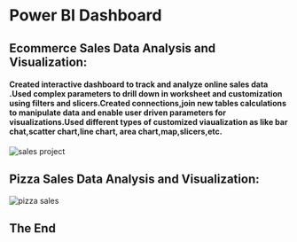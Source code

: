 # Power BI Dashboard

## Ecommerce Sales Data Analysis and Visualization:
#### Created interactive dashboard to track and analyze online sales data .Used complex parameters to drill down in worksheet and customization using filters and slicers.Created connections,join new tables calculations to manipulate data and enable user driven parameters for visualizations.Used different types of customized viaualization as like bar chat,scatter chart,line chart, area chart,map,slicers,etc.

![sales project](https://github.com/shahriar00/Power-BI-Dashboard/assets/70763173/0d57e117-9e95-493f-9cda-6e009bd90722)

## Pizza Sales Data Analysis and Visualization:

![pizza sales](https://github.com/shahriar00/Power-BI-Dashboard/assets/70763173/dbbc08dd-6487-4d29-95dd-8d9e028484a0)


## The End
